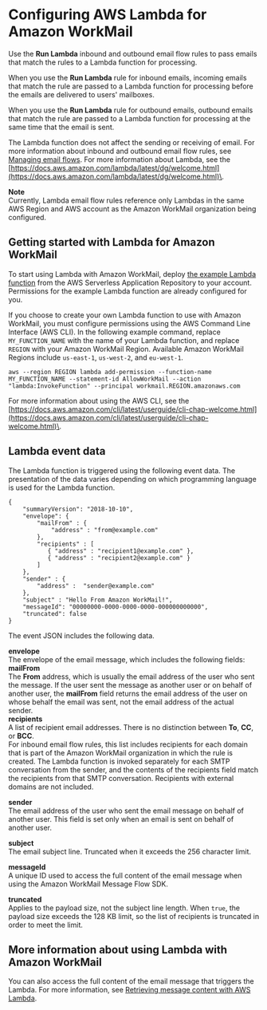 # Configuring AWS Lambda for Amazon WorkMail<a name="lambda"></a>

Use the **Run Lambda** inbound and outbound email flow rules to pass emails that match the rules to a Lambda function for processing\.

When you use the **Run Lambda** rule for inbound emails, incoming emails that match the rule are passed to a Lambda function for processing before the emails are delivered to users' mailboxes\.

When you use the **Run Lambda** rule for outbound emails, outbound emails that match the rule are passed to a Lambda function for processing at the same time that the email is sent\.

The Lambda function does not affect the sending or receiving of email\. For more information about inbound and outbound email flow rules, see [Managing email flows](email-flows.md)\. For more information about Lambda, see the [https://docs.aws.amazon.com/lambda/latest/dg/welcome.html](https://docs.aws.amazon.com/lambda/latest/dg/welcome.html)\.

**Note**  
Currently, Lambda email flow rules reference only Lambdas in the same AWS Region and AWS account as the Amazon WorkMail organization being configured\.

## Getting started with Lambda for Amazon WorkMail<a name="start-lambda"></a>

To start using Lambda with Amazon WorkMail, deploy [the example Lambda function](https://console.aws.amazon.com/lambda/home#/create/app?applicationId=arn:aws:serverlessrepo:us-east-1:489970191081:applications/workmail-hello-world-python) from the AWS Serverless Application Repository to your account\. Permissions for the example Lambda function are already configured for you\.

If you choose to create your own Lambda function to use with Amazon WorkMail, you must configure permissions using the AWS Command Line Interface \(AWS CLI\)\. In the following example command, replace `MY_FUNCTION_NAME` with the name of your Lambda function, and replace `REGION` with your Amazon WorkMail Region\. Available Amazon WorkMail Regions include `us-east-1`, `us-west-2`, and `eu-west-1`\.

```
aws --region REGION lambda add-permission --function-name MY_FUNCTION_NAME --statement-id AllowWorkMail --action "lambda:InvokeFunction" --principal workmail.REGION.amazonaws.com
```

For more information about using the AWS CLI, see the [https://docs.aws.amazon.com/cli/latest/userguide/cli-chap-welcome.html](https://docs.aws.amazon.com/cli/latest/userguide/cli-chap-welcome.html)\.

## Lambda event data<a name="lambda-data"></a>

The Lambda function is triggered using the following event data\. The presentation of the data varies depending on which programming language is used for the Lambda function\.

```
{
    "summaryVersion": "2018-10-10",
    "envelope": {
        "mailFrom" : {
            "address" : "from@example.com"
        },
        "recipients" : [
           { "address" : "recipient1@example.com" },
           { "address" : "recipient2@example.com" }
        ]
    },
    "sender" : {
        "address" :  "sender@example.com"
    },
    "subject" : "Hello From Amazon WorkMail!",
    "messageId": "00000000-0000-0000-0000-000000000000",
    "truncated": false
}
```

The event JSON includes the following data\.

**envelope**  
The envelope of the email message, which includes the following fields:    
**mailFrom**  
The **From** address, which is usually the email address of the user who sent the message\. If the user sent the message as another user or on behalf of another user, the **mailFrom** field returns the email address of the user on whose behalf the email was sent, not the email address of the actual sender\.  
**recipients**  
A list of recipient email addresses\. There is no distinction between **To**, **CC**, or **BCC**\.  
For inbound email flow rules, this list includes recipients for each domain that is part of the Amazon WorkMail organization in which the rule is created\. The Lambda function is invoked separately for each SMTP conversation from the sender, and the contents of the recipients field match the recipients from that SMTP conversation\. Recipients with external domains are not included\.

**sender**  
The email address of the user who sent the email message on behalf of another user\. This field is set only when an email is sent on behalf of another user\.

**subject**  
The email subject line\. Truncated when it exceeds the 256 character limit\.

**messageId**  
A unique ID used to access the full content of the email message when using the Amazon WorkMail Message Flow SDK\.

**truncated**  
Applies to the payload size, not the subject line length\. When `true`, the payload size exceeds the 128 KB limit, so the list of recipients is truncated in order to meet the limit\.

## More information about using Lambda with Amazon WorkMail<a name="lambda-more"></a>

You can also access the full content of the email message that triggers the Lambda\. For more information, see [Retrieving message content with AWS Lambda](lambda-content.md)\. 